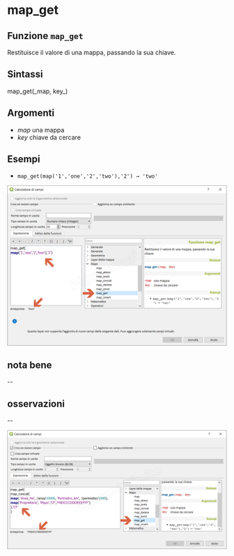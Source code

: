# map\_get

## Funzione `map_get`

Restituisce il valore di una mappa, passando la sua chiave.

## Sintassi

map_get\(\_map, key_\)

## Argomenti

* _map_ una mappa
* _key_ chiave da cercare

## Esempi

* `map_get(map('1','one','2','two'),'2') → 'two'`

![](../../../.gitbook/assets/map_get1.png)

## nota bene

--

## osservazioni

--

![](../../../.gitbook/assets/map_get2.png)

